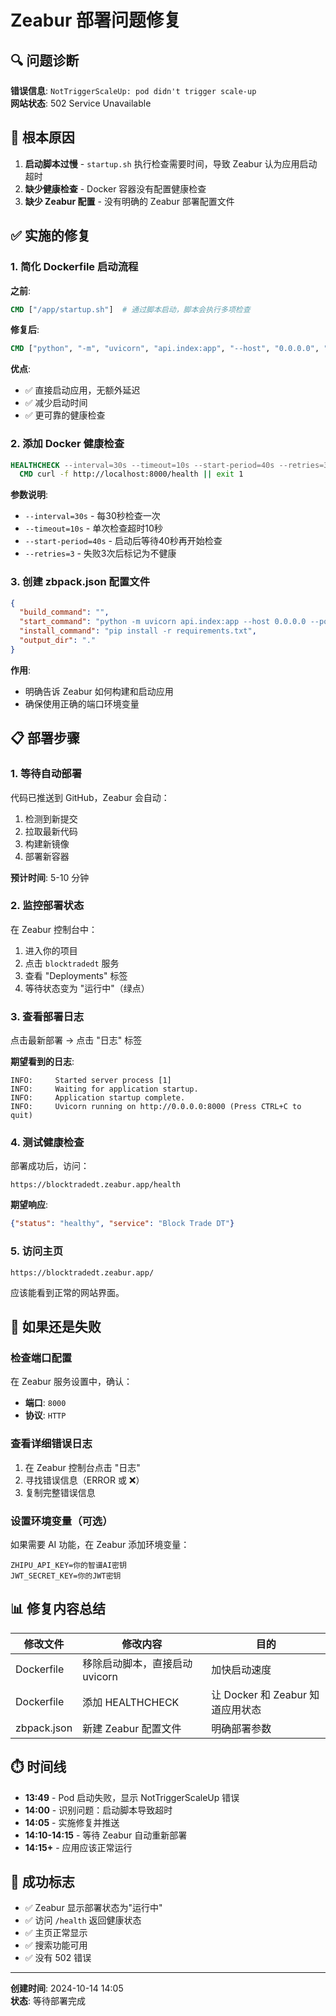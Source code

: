 # Zeabur 部署问题修复

## 🔍 问题诊断

**错误信息**: `NotTriggerScaleUp: pod didn't trigger scale-up`  
**网站状态**: 502 Service Unavailable

## 🎯 根本原因

1. **启动脚本过慢** - `startup.sh` 执行检查需要时间，导致 Zeabur 认为应用启动超时
2. **缺少健康检查** - Docker 容器没有配置健康检查
3. **缺少 Zeabur 配置** - 没有明确的 Zeabur 部署配置文件

## ✅ 实施的修复

### 1. 简化 Dockerfile 启动流程

**之前**:
```dockerfile
CMD ["/app/startup.sh"]  # 通过脚本启动，脚本会执行多项检查
```

**修复后**:
```dockerfile
CMD ["python", "-m", "uvicorn", "api.index:app", "--host", "0.0.0.0", "--port", "8000"]
```

**优点**:
- ✅ 直接启动应用，无额外延迟
- ✅ 减少启动时间
- ✅ 更可靠的健康检查

### 2. 添加 Docker 健康检查

```dockerfile
HEALTHCHECK --interval=30s --timeout=10s --start-period=40s --retries=3 \
  CMD curl -f http://localhost:8000/health || exit 1
```

**参数说明**:
- `--interval=30s` - 每30秒检查一次
- `--timeout=10s` - 单次检查超时10秒
- `--start-period=40s` - 启动后等待40秒再开始检查
- `--retries=3` - 失败3次后标记为不健康

### 3. 创建 zbpack.json 配置文件

```json
{
  "build_command": "",
  "start_command": "python -m uvicorn api.index:app --host 0.0.0.0 --port ${PORT:-8000}",
  "install_command": "pip install -r requirements.txt",
  "output_dir": "."
}
```

**作用**:
- 明确告诉 Zeabur 如何构建和启动应用
- 确保使用正确的端口环境变量

## 📋 部署步骤

### 1. 等待自动部署

代码已推送到 GitHub，Zeabur 会自动：
1. 检测到新提交
2. 拉取最新代码
3. 构建新镜像
4. 部署新容器

**预计时间**: 5-10 分钟

### 2. 监控部署状态

在 Zeabur 控制台中：
1. 进入你的项目
2. 点击 `blocktradedt` 服务
3. 查看 "Deployments" 标签
4. 等待状态变为 "运行中"（绿点）

### 3. 查看部署日志

点击最新部署 → 点击 "日志" 标签

**期望看到的日志**:
```
INFO:     Started server process [1]
INFO:     Waiting for application startup.
INFO:     Application startup complete.
INFO:     Uvicorn running on http://0.0.0.0:8000 (Press CTRL+C to quit)
```

### 4. 测试健康检查

部署成功后，访问：
```
https://blocktradedt.zeabur.app/health
```

**期望响应**:
```json
{"status": "healthy", "service": "Block Trade DT"}
```

### 5. 访问主页

```
https://blocktradedt.zeabur.app/
```

应该能看到正常的网站界面。

## 🔧 如果还是失败

### 检查端口配置

在 Zeabur 服务设置中，确认：
- **端口**: `8000`
- **协议**: `HTTP`

### 查看详细错误日志

1. 在 Zeabur 控制台点击 "日志"
2. 寻找错误信息（ERROR 或 ❌）
3. 复制完整错误信息

### 设置环境变量（可选）

如果需要 AI 功能，在 Zeabur 添加环境变量：

```
ZHIPU_API_KEY=你的智谱AI密钥
JWT_SECRET_KEY=你的JWT密钥
```

## 📊 修复内容总结

| 修改文件 | 修改内容 | 目的 |
|---------|---------|------|
| Dockerfile | 移除启动脚本，直接启动 uvicorn | 加快启动速度 |
| Dockerfile | 添加 HEALTHCHECK | 让 Docker 和 Zeabur 知道应用状态 |
| zbpack.json | 新建 Zeabur 配置文件 | 明确部署参数 |

## ⏱️ 时间线

- **13:49** - Pod 启动失败，显示 NotTriggerScaleUp 错误
- **14:00** - 识别问题：启动脚本导致超时
- **14:05** - 实施修复并推送
- **14:10-14:15** - 等待 Zeabur 自动重新部署
- **14:15+** - 应用应该正常运行

## 🎯 成功标志

- ✅ Zeabur 显示部署状态为"运行中"
- ✅ 访问 `/health` 返回健康状态
- ✅ 主页正常显示
- ✅ 搜索功能可用
- ✅ 没有 502 错误

---

**创建时间**: 2024-10-14 14:05  
**状态**: 等待部署完成





